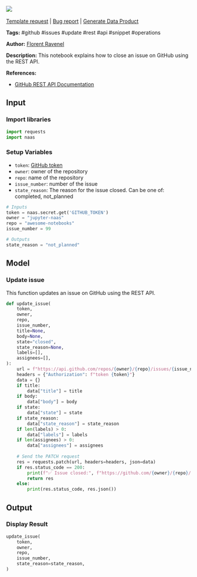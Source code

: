<a href="https://app.naas.ai/user-redirect/naas/downloader?url=https://raw.githubusercontent.com/jupyter-naas/awesome-notebooks/master/GitHub/GitHub_Close_issue.ipynb" target="_parent"><img src="https://naasai-public.s3.eu-west-3.amazonaws.com/Open_in_Naas_Lab.svg"/></a><br><br><a href="https://github.com/jupyter-naas/awesome-notebooks/issues/new?assignees=&labels=&template=template-request.md&title=Tool+-+Action+of+the+notebook+">Template request</a> | <a href="https://github.com/jupyter-naas/awesome-notebooks/issues/new?assignees=&labels=bug&template=bug_report.md&title=GitHub+-+Close+issue:+Error+short+description">Bug report</a> | <a href="https://app.naas.ai/user-redirect/naas/downloader?url=https://raw.githubusercontent.com/jupyter-naas/awesome-notebooks/master/Naas/Naas_Start_data_product.ipynb" target="_parent">Generate Data Product</a>

**Tags:** #github #issues #update #rest #api #snippet #operations

**Author:** [Florent Ravenel](https://www.linkedin.com/in/florent-ravenel/)

**Description:** This notebook explains how to close an issue on GitHub using the REST API.

**References:**
- [GitHub REST API Documentation](https://docs.github.com/en/rest/issues/issues?apiVersion=2022-11-28#update-an-issue)

## Input

### Import libraries


```python
import requests
import naas
```

### Setup Variables
- `token`: [GitHub token](https://help.github.com/en/github/authenticating-to-github/creating-a-personal-access-token-for-the-command-line)
- `owner`: owner of the repository
- `repo`: name of the repository
- `issue_number`: number of the issue
- `state_reason`: The reason for the issue closed. Can be one of: completed, not_planned


```python
# Inputs
token = naas.secret.get('GITHUB_TOKEN')
owner = "jupyter-naas"
repo = "awesome-notebooks"
issue_number = 99

# Outputs
state_reason = "not_planned"
```

## Model

### Update issue

This function updates an issue on GitHub using the REST API.


```python
def update_issue(
    token,
    owner,
    repo,
    issue_number,
    title=None,
    body=None,
    state="closed",
    state_reason=None,
    labels=[],
    assignees=[],
):
    url = f"https://api.github.com/repos/{owner}/{repo}/issues/{issue_number}"
    headers = {"Authorization": f"token {token}"}
    data = {}
    if title:
        data["title"] = title
    if body:
        data["body"] = body
    if state:
        data["state"] = state
    if state_reason:
        data["state_reason"] = state_reason
    if len(labels) > 0:
        data["labels"] = labels
    if len(assignees) > 0:
        data["assignees"] = assignees
    
    # Send the PATCH request
    res = requests.patch(url, headers=headers, json=data)
    if res.status_code == 200:
        print(f"✅ Issue closed:", f"https://github.com/{owner}/{repo}/issues/{issue_number}")
        return res
    else:
        print(res.status_code, res.json())
```

## Output

### Display Result


```python
update_issue(
    token,
    owner,
    repo,
    issue_number,
    state_reason=state_reason,
)
```

 
